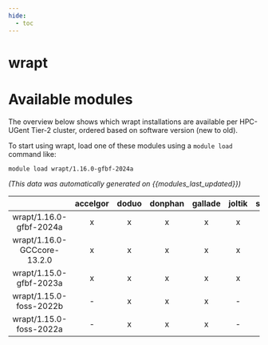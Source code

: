 ```yaml
---
hide:
  - toc
---
```


wrapt
=====

# Available modules


The overview below shows which wrapt installations are available per HPC-UGent Tier-2 cluster, ordered based on software version (new to old).

To start using wrapt, load one of these modules using a `module load` command like:

```shell
module load wrapt/1.16.0-gfbf-2024a
```

*(This data was automatically generated on {{modules_last_updated}})*  

| |accelgor|doduo|donphan|gallade|joltik|shinx|skitty|
| :---: | :---: | :---: | :---: | :---: | :---: | :---: | :---: |
|wrapt/1.16.0-gfbf-2024a|x|x|x|x|x|x|x|
|wrapt/1.16.0-GCCcore-13.2.0|x|x|x|x|x|x|x|
|wrapt/1.15.0-gfbf-2023a|x|x|x|x|x|x|x|
|wrapt/1.15.0-foss-2022b|-|x|x|x|-|-|-|
|wrapt/1.15.0-foss-2022a|-|x|x|x|-|-|-|
